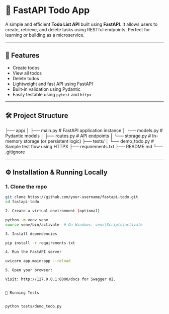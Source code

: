 # 📝 FastAPI Todo App

A simple and efficient **Todo List API** built using **FastAPI**. It allows users to create, retrieve, and delete tasks using RESTful endpoints. Perfect for learning or building as a microservice.

---

## 🚀 Features

- Create todos
- View all todos
- Delete todos
- Lightweight and fast API using FastAPI
- Built-in validation using Pydantic
- Easily testable using `pytest` and `httpx`

---

## 🛠️ Project Structure
├── app/
│ ├── main.py # FastAPI application instance
│ ├── models.py # Pydantic models
│ ├── routes.py # API endpoints
│ └── storage.py # In-memory storage (or persistent logic)
├── tests/
│ └── demo_todo.py # Sample test flow using HTTPX
├── requirements.txt
├── README.md
└── .gitignore


---

## ⚙️ Installation & Running Locally

### 1. Clone the repo

```bash
git clone https://github.com/your-username/fastapi-todo.git
cd fastapi-todo

2. Create a virtual environment (optional)

python -m venv venv
source venv/bin/activate  # On Windows: venv\Scripts\activate

3. Install dependencies

pip install -r requirements.txt

4. Run the FastAPI server

uvicorn app.main:app --reload

5. Open your browser:

Visit: http://127.0.0.1:8000/docs for Swagger UI.


🧪 Running Tests


python tests/demo_todo.py